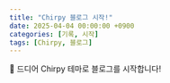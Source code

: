 ```yaml
---
title: "Chirpy 블로그 시작!"
date: 2025-04-04 00:00:00 +0900
categories: [기록, 시작]
tags: [Chirpy, 블로그]
---
```


🎉 드디어 Chirpy 테마로 블로그를 시작합니다!
